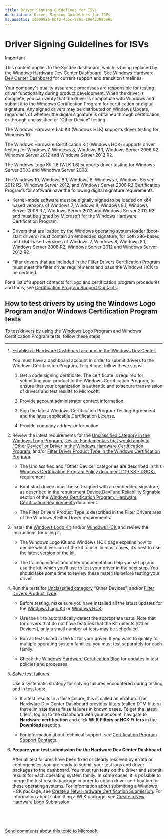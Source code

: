 ```yaml
---
title: Driver Signing Guidelines for ISVs
description: Driver Signing Guidelines for ISVs
ms.assetid: 1d909826-bbf2-4a5c-9c6a-10e423880ee5
---
```


# Driver Signing Guidelines for ISVs

> [!IMPORTANT]
> This content applies to the Sysdev dashboard, which is being replaced by the Windows Hardware Dev Center Dashboard. See [Windows Hardware Dev Center Dashboard](https://msdn.microsoft.com/en-us/windows/hardware/drivers/dashboard/index) for current support and transition timelines.    

Your company's quality assurance processes are responsible for testing driver functionality during product development. When the driver is complete, you can verify that the driver is compatible with Windows and submit it to the Windows Certification Program for certification or digital signature. Any signed drivers may be distributed on Windows Update, regardless of whether the digital signature is obtained through certification, or through unclassified or “Other Device” testing.

The Windows Hardware Lab Kit (Windows HLK) supports driver testing for Windows 10.

The Windows Hardware Certification Kit (Windows HCK) supports driver testing for Windows 7, Windows 8, Windows 8.1, Windows Server 2008 R2, Windows Server 2012 and Windows Server 2012 R2.

The Windows Logo Kit 1.6 (WLK 1.6) supports driver testing for Windows Server 2003 and Windows Server 2008.

The Windows 10, Windows 8.1, Windows 8, Windows 7, Windows Server 2012 R2, Windows Server 2012, and Windows Server 2008 R2 Certification Programs for software have the following digital signature requirements:

-   Kernel-mode software must be digitally signed to be loaded on x64-based versions of Windows 7, Windows 8, Windows 8.1, Windows Server 2008 R2, Windows Server 2012 and Windows Server 2012 R2 and must be signed by Microsoft for the Windows Hardware Certification Program.

-   Drivers that are loaded by the Windows operating system loader (boot-start drivers) must contain an embedded signature, for both x86-based and x64-based versions of Windows 7, Windows 8, Windows 8.1, Windows Server 2008 R2, Windows Server 2012 and Windows Server 2012 R2.

-   Filter drivers that are included in the Filter Drivers Certification Program must meet the filter driver requirements and pass the Windows HCK to be certified.

For a list of support contacts for logo and certification program procedures and tools, see [Certification Program Support Contacts](http://msdn.microsoft.com/library/windows/hardware/gg487491).

## <span id="How_to_test_drivers_by_using_the_Windows_Logo_Program_and_or_Windows_Certification_Program_tests"></span><span id="how_to_test_drivers_by_using_the_windows_logo_program_and_or_windows_certification_program_tests"></span><span id="HOW_TO_TEST_DRIVERS_BY_USING_THE_WINDOWS_LOGO_PROGRAM_AND_OR_WINDOWS_CERTIFICATION_PROGRAM_TESTS"></span>How to test drivers by using the Windows Logo Program and/or Windows Certification Program tests


To test drivers by using the Windows Logo Program and Windows Certification Program tests, follow these steps:

****

1.  [Establish a Hardware Dashboard account in the Windows Dev Center.](https://sysdev.microsoft.com/)

    You must have a dashboard account in order to submit drivers to the Windows Certification Program. To get one, follow these steps:

    1.  Get a code signing certificate. The certificate is required for submitting your product to the Windows Certification Program, to ensure that your organization is authentic and to secure transmission of drivers and test results to Microsoft.

    2.  Provide account administrator contact information.

    3.  Sign the latest Windows Certification Program Testing Agreement and the latest applicable Certification License.

    4.  Provide company address information.

2.  Review the latest requirements for the [Unclassified category in the Windows Logo Program](http://msdn.microsoft.com/library/windows/hardware/dn423132), [Device Fundamentals that would apply to “Other Device” or Driver in the Windows Hardware Certification Program](http://msdn.microsoft.com/library/windows/hardware/jj134349.aspx), and/or [Filter Driver Product Type in the Windows Certification Program](http://msdn.microsoft.com/library/windows/hardware/jj128255).

    -   The Unclassified and “Other Device” categories are described in this [Windows Certification Program Policy document \[119 KB - DOCX\]](http://download.microsoft.com/download/4/D/D/4DD894CD-62C8-488F-944D-4E5F8BA40114/hardware-certification-policies-processes-hck2-1.docx), requirement

    -   Boot start drivers must be self-signed with an embedded signature, as described in the requirement Device.DevFund.Reliability.Signable section of the [Windows Certification Program, Hardware Certification Requirements](http://msdn.microsoft.com/library/windows/hardware/jj134357) document.

    -   The Filter Drivers Product Type is described in the Filter Drivers area of the Windows 8 Filter Driver requirements.

3.  Install the [Windows Logo Kit](http://msdn.microsoft.com/library/windows/hardware/gg487530) and/or [Windows HCK](https://go.microsoft.com/fwlink/p/?LinkId=733613) and review the instructions for using it.

    -   The Windows Logo Kit and Windows HCK page explains how to decide which version of the kit to use. In most cases, it’s best to use the latest version of the kit.

    -   The training videos and other documentation help you set up and use the kit, which you’ll use to test your driver in the next step. You should take some time to review these materials before testing your driver.

4.  Run the tests for [Unclassified category](http://msdn.microsoft.com/library/windows/hardware/dn423132) “Other Devices”, and/or [Filter Drivers Product Type](http://msdn.microsoft.com/library/windows/hardware/hh998741).

    -   Before testing, make sure you have installed all the latest updates for the [Windows Logo Kit](http://msdn.microsoft.com/library/windows/hardware/gg487530) or [Windows HCK](https://go.microsoft.com/fwlink/p/?LinkId=733613).

    -   Use the kit to automatically detect the appropriate tests. Note that for drivers that do not have features that the Kit detects \[Other Devices\], only a small number of tests may be scheduled.

    -   Run all tests listed in the kit for your driver. If you want to qualify for multiple operating system families, you must test separately for each family.

    -   Check the [Windows Hardware Certification Blog](http://blogs.msdn.com/b/windows_hardware_certification/) for updates in test policies and processes.

5.  [Solve test failures](http://msdn.microsoft.com/library/windows/hardware/jj124946).

    Use a systematic strategy for solving failures encountered during testing and in test logs:

    -   If a test results in a false failure, this is called an erratum. The Hardware Dev Center Dashboard provides [filters]( http://go.microsoft.com/fwlink/p/?LinkId=618594) (called DTM filters) that eliminate these false failures in known cases. To get the latest filters, log on to the dashboard with your account, navigate to **Hardware certification** and click **WLK Filters or HCK Filters** in the **Downloads** section.

    -   For information about technical support, see [Certification Program Support Contacts](http://msdn.microsoft.com/library/windows/hardware/dn251523.aspx).

6.  **Prepare your test submission for the Hardware Dev Center Dashboard.**

    After all test failures have been fixed or clearly resolved by errata or contingencies, you are ready to submit your test logs and driver packages to the dashboard. You must run tests on the driver and submit results for each operating system family. In some cases, it is possible to merge the test results package in order to obtain driver certification for these operating systems. For information about submitting a Windows HCK package, see [Create a New Hardware Certification Submission](http://msdn.microsoft.com/library/windows/hardware/hh973603.aspx). For information about submitting a WLK package, see [Create a New Hardware Logo Submission](http://msdn.microsoft.com/library/windows/hardware/br230808.aspx).

 

 

[Send comments about this topic to Microsoft](mailto:wsddocfb@microsoft.com?subject=Documentation%20feedback%20%5Bhw_dashboard\hw_dashboard%5D:%20Driver%20Signing%20Guidelines%20for%20ISVs%20%20RELEASE:%20%281/3/2017%29&body=%0A%0APRIVACY%20STATEMENT%0A%0AWe%20use%20your%20feedback%20to%20improve%20the%20documentation.%20We%20don't%20use%20your%20email%20address%20for%20any%20other%20purpose,%20and%20we'll%20remove%20your%20email%20address%20from%20our%20system%20after%20the%20issue%20that%20you're%20reporting%20is%20fixed.%20While%20we're%20working%20to%20fix%20this%20issue,%20we%20might%20send%20you%20an%20email%20message%20to%20ask%20for%20more%20info.%20Later,%20we%20might%20also%20send%20you%20an%20email%20message%20to%20let%20you%20know%20that%20we've%20addressed%20your%20feedback.%0A%0AFor%20more%20info%20about%20Microsoft's%20privacy%20policy,%20see%20http://privacy.microsoft.com/default.aspx. "Send comments about this topic to Microsoft")
